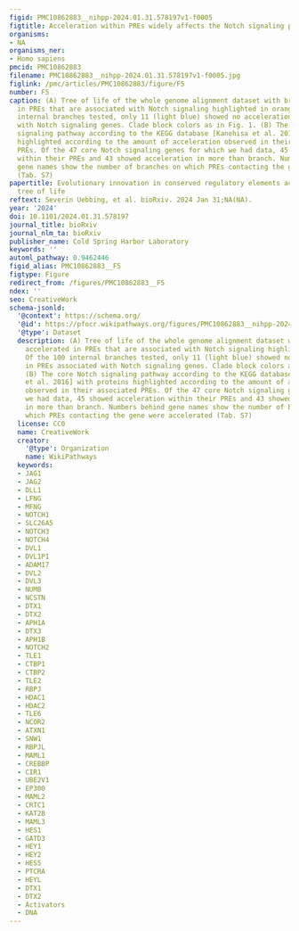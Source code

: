 ```yaml
---
figid: PMC10862883__nihpp-2024.01.31.578197v1-f0005
figtitle: Acceleration within PREs widely affects the Notch signaling pathway
organisms:
- NA
organisms_ner:
- Homo sapiens
pmcid: PMC10862883
filename: PMC10862883__nihpp-2024.01.31.578197v1-f0005.jpg
figlink: /pmc/articles/PMC10862883/figure/F5
number: F5
caption: (A) Tree of life of the whole genome alignment dataset with branches accelerated
  in PREs that are associated with Notch signaling highlighted in orange. Of the 100
  internal branches tested, only 11 (light blue) showed no acceleration in PREs associated
  with Notch signaling genes. Clade block colors as in Fig. 1. (B) The core Notch
  signaling pathway according to the KEGG database [Kanehisa et al. 2016] with proteins
  highlighted according to the amount of acceleration observed in their associated
  PREs. Of the 47 core Notch signaling genes for which we had data, 45 showed acceleration
  within their PREs and 43 showed acceleration in more than branch. Numbers behind
  gene names show the number of branches on which PREs contacting the gene were accelerated
  (Tab. S7)
papertitle: Evolutionary innovation in conserved regulatory elements across the mammalian
  tree of life
reftext: Severin Uebbing, et al. bioRxiv. 2024 Jan 31;NA(NA).
year: '2024'
doi: 10.1101/2024.01.31.578197
journal_title: bioRxiv
journal_nlm_ta: bioRxiv
publisher_name: Cold Spring Harbor Laboratory
keywords: ''
automl_pathway: 0.9462446
figid_alias: PMC10862883__F5
figtype: Figure
redirect_from: /figures/PMC10862883__F5
ndex: ''
seo: CreativeWork
schema-jsonld:
  '@context': https://schema.org/
  '@id': https://pfocr.wikipathways.org/figures/PMC10862883__nihpp-2024.01.31.578197v1-f0005.html
  '@type': Dataset
  description: (A) Tree of life of the whole genome alignment dataset with branches
    accelerated in PREs that are associated with Notch signaling highlighted in orange.
    Of the 100 internal branches tested, only 11 (light blue) showed no acceleration
    in PREs associated with Notch signaling genes. Clade block colors as in Fig. 1.
    (B) The core Notch signaling pathway according to the KEGG database [Kanehisa
    et al. 2016] with proteins highlighted according to the amount of acceleration
    observed in their associated PREs. Of the 47 core Notch signaling genes for which
    we had data, 45 showed acceleration within their PREs and 43 showed acceleration
    in more than branch. Numbers behind gene names show the number of branches on
    which PREs contacting the gene were accelerated (Tab. S7)
  license: CC0
  name: CreativeWork
  creator:
    '@type': Organization
    name: WikiPathways
  keywords:
  - JAG1
  - JAG2
  - DLL1
  - LFNG
  - MFNG
  - NOTCH1
  - SLC26A5
  - NOTCH3
  - NOTCH4
  - DVL1
  - DVL1P1
  - ADAM17
  - DVL2
  - DVL3
  - NUMB
  - NCSTN
  - DTX1
  - DTX2
  - APH1A
  - DTX3
  - APH1B
  - NOTCH2
  - TLE1
  - CTBP1
  - CTBP2
  - TLE2
  - RBPJ
  - HDAC1
  - HDAC2
  - TLE6
  - NCOR2
  - ATXN1
  - SNW1
  - RBPJL
  - MAML1
  - CREBBP
  - CIR1
  - UBE2V1
  - EP300
  - MAML2
  - CRTC1
  - KAT2B
  - MAML3
  - HES1
  - GATD3
  - HEY1
  - HEY2
  - HES5
  - PTCRA
  - HEYL
  - DTX1
  - DTX2
  - Activators
  - DNA
---
```

